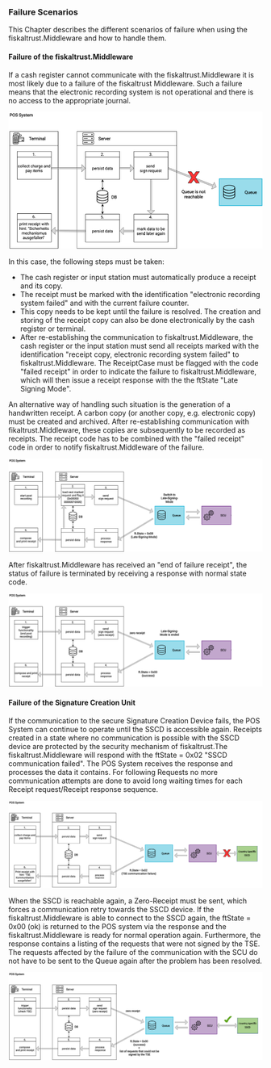 ### Failure Scenarios
This Chapter describes the different scenarios of failure when using the fiskaltrust.Middleware and how to handle them.

#### Failure of the fiskaltrust.Middleware
If a cash register cannot communicate with the fiskaltrust.Middleware it is most likely due to a failure of the fiskaltrust Middleware. Such a failure means that the electronic recording system is not operational and there is no access to the appropriate journal.

![](./images/07-no-middleware-connection.png)

In this case, the following steps must be taken:

  - The cash register or input station must automatically produce a receipt and its copy.
  - The receipt must be marked with the identification "electronic recording system failed" and with the current failure counter.
  - This copy needs to be kept until the failure is resolved. The creation and storing of the receipt copy can also be done electronically by the cash register or terminal.
  - After re-establishing the communication to fiskaltrust.Middleware, the cash register or the input station must send all receipts marked with the identification "receipt copy, electronic recording system failed" to fiskaltrust.Middleware. The ReceiptCase must be flagged with the code "failed receipt" in order to indicate the failure to fiskaltrust.Middleware, which will then issue a receipt response with the the ftState "Late Signing Mode".

An alternative way of handling such situation is the generation of a handwritten receipt. A carbon copy (or another copy, e.g. electronic copy) must be created and archived. After re-establishing communication with fikaltrust.Middleware, these copies are subsequently to be recorded as receipts. The receipt code has to be combined with the "failed receipt" code in order to notify fiskaltrust.Middleware of the failure.

![](./images/08-late-signing-mode.png)

After fiskaltrust.Middleware has received an "end of failure receipt", the status of failure is terminated by receiving a response with normal state code.

![](./images/09-end-late-signing-mode.png)

#### Failure of the Signature Creation Unit
If the communication to the secure Signature Creation Device fails, the POS System can continue to operate until the SSCD is accessible again. Receipts created in a state where no communication is possible with the SSCD device are protected by the security mechanism of fiskaltrust.The fiskaltrust.Middleware will respond with the ftState = 0x02 "SSCD communication failed". The POS System receives the response and processes the data it contains. For following Requests no more communication attempts are done to avoid long waiting times for each Receipt request/Receipt response sequence.


![](./images/10-no-scu-connection.png)
  
When the SSCD is reachable again, a Zero-Receipt must be sent, which forces a communication retry towards the SSCD device. If the fiskaltrust.Middleware is able to connect to the SSCD again, the ftState = 0x00 (ok) is returned to the POS system via the response and the fiskaltrust.Middleware is ready for normal operation again. Furthermore, the response contains a listing of the requests that were not signed by the TSE. The requests affected by the failure of the communication with the SCU do not have to be sent to the Queue again after the problem has been resolved.

![](./images/11-reestablished-connection.png)